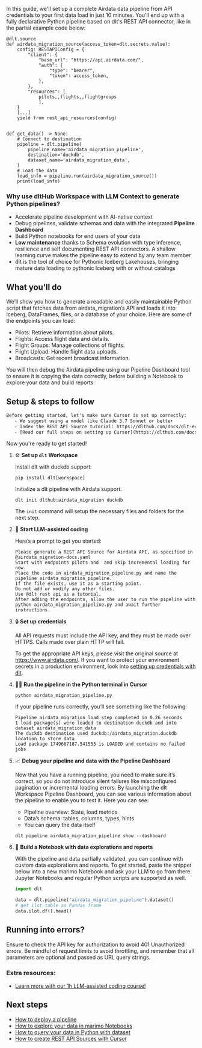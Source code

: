 In this guide, we'll set up a complete Airdata data pipeline from API credentials to your first data load in just 10 minutes. You'll end up with a fully declarative Python pipeline based on dlt's REST API connector, like in the partial example code below:

```python-outcome
@dlt.source
def airdata_migration_source(access_token=dlt.secrets.value):
    config: RESTAPIConfig = {
        "client": {
            "base_url": "https://api.airdata.com/",
            "auth": {
                "type": "bearer",
                "token": access_token,
            },
        },
        "resources": [
            pilots,,flights,,flightgroups
            ],
    }
    [...]
    yield from rest_api_resources(config)


def get_data() -> None:
    # Connect to destination
    pipeline = dlt.pipeline(
        pipeline_name='airdata_migration_pipeline',
        destination='duckdb',
        dataset_name='airdata_migration_data', 
    )
    # Load the data
    load_info = pipeline.run(airdata_migration_source())
    print(load_info) 
```

### Why use dltHub Workspace with LLM Context to generate Python pipelines?

- Accelerate pipeline development with AI-native context
- Debug pipelines, validate schemas and data with the integrated **Pipeline Dashboard**
- Build Python notebooks for end users of your data
- **Low maintenance** thanks to Schema evolution with type inference, resilience and self documenting REST API connectors. A shallow learning curve makes the pipeline easy to extend by any team member
- dlt is the tool of choice for Pythonic Iceberg Lakehouses, bringing mature data loading to pythonic Iceberg with or without catalogs

## What you’ll do

We’ll show you how to generate a readable and easily maintainable Python script that fetches data from airdata_migration’s API and loads it into Iceberg, DataFrames, files, or a database of your choice. Here are some of the endpoints you can load:

- Pilots: Retrieve information about pilots.
- Flights: Access flight data and details.
- Flight Groups: Manage collections of flights.
- Flight Upload: Handle flight data uploads.
- Broadcasts: Get recent broadcast information.

You will then debug the Airdata pipeline using our Pipeline Dashboard tool to ensure it is copying the data correctly, before building a Notebook to explore your data and build reports.

## Setup & steps to follow

```default
Before getting started, let's make sure Cursor is set up correctly:
   - We suggest using a model like Claude 3.7 Sonnet or better
   - Index the REST API Source tutorial: https://dlthub.com/docs/dlt-ecosystem/verified-sources/rest_api/ and add it to context as **@dlt rest api**
   - [Read our full steps on setting up Cursor](https://dlthub.com/docs/dlt-ecosystem/llm-tooling/cursor-restapi#23-configuring-cursor-with-documentation)
```

Now you're ready to get started!

1. ⚙️ **Set up `dlt` Workspace**
    
    Install dlt with duckdb support:
    ```shell
    pip install dlt[workspace]
    ```

    Initialize a dlt pipeline with Airdata support.
    ```shell
    dlt init dlthub:airdata_migration duckdb
    ```

    The `init` command will setup the necessary files and folders for the next step.
    
2. 🤠 **Start LLM-assisted coding**
    
    Here’s a prompt to get you started:
    
    ```prompt
    Please generate a REST API Source for Airdata API, as specified in @airdata_migration-docs.yaml 
    Start with endpoints pilots and  and skip incremental loading for now. 
    Place the code in airdata_migration_pipeline.py and name the pipeline airdata_migration_pipeline. 
    If the file exists, use it as a starting point. 
    Do not add or modify any other files. 
    Use @dlt rest api as a tutorial. 
    After adding the endpoints, allow the user to run the pipeline with python airdata_migration_pipeline.py and await further instructions.
    ```

    
3. 🔒 **Set up credentials** 
    
    All API requests must include the API key, and they must be made over HTTPS. Calls made over plain HTTP will fail.
    
    To get the appropriate API keys, please visit the original source at https://www.airdata.com/.
    If you want to protect your environment secrets in a production environment, look into [setting up credentials with dlt](https://dlthub.com/docs/walkthroughs/add_credentials).
    
4. 🏃‍♀️ **Run the pipeline in the Python terminal in Cursor**
    
    ```shell
    python airdata_migration_pipeline.py
    ```
    
    If your pipeline runs correctly, you’ll see something like the following:
    
    ```shell
    Pipeline airdata_migration load step completed in 0.26 seconds
    1 load package(s) were loaded to destination duckdb and into dataset airdata_migration_data
    The duckdb destination used duckdb:/airdata_migration.duckdb location to store data
    Load package 1749667187.541553 is LOADED and contains no failed jobs
    ```
    
5. 📈 **Debug your pipeline and data with the Pipeline Dashboard**

    Now that you have a running pipeline, you need to make sure it’s correct, so you do not introduce silent failures like misconfigured pagination or incremental loading errors. By launching the dlt Workspace Pipeline Dashboard, you can see various information about the pipeline to enable you to test it. Here you can see:
    - Pipeline overview: State, load metrics
    - Data’s schema: tables, columns, types, hints
    - You can query the data itself
    
    ```shell
    dlt pipeline airdata_migration_pipeline show --dashboard
    ```
    
6. 🐍 **Build a Notebook with data explorations and reports**

    With the pipeline and data partially validated, you can continue with custom data explorations and reports. To get started, paste the snippet below into a new marimo Notebook and ask your LLM to go from there. Jupyter Notebooks and regular Python scripts are supported as well.

    
    ```python
    import dlt

   data = dlt.pipeline("airdata_migration_pipeline").dataset()
   # get ilot table as Pandas frame
   data.ilot.df().head()
    ```

## Running into errors?

Ensure to check the API key for authorization to avoid 401 Unauthorized errors. Be mindful of request limits to avoid throttling, and remember that all parameters are optional and passed as URL query strings.

### Extra resources:

- [Learn more with our 1h LLM-assisted coding course!](https://www.youtube.com/watch?v=GGid70rnJuM)

## Next steps

- [How to deploy a pipeline](https://dlthub.com/docs/walkthroughs/deploy-a-pipeline)
- [How to explore your data in marimo Notebooks](https://dlthub.com/docs/general-usage/dataset-access/marimo)
- [How to query your data in Python with dataset](https://dlthub.com/docs/general-usage/dataset-access/dataset)
- [How to create REST API Sources with Cursor](https://dlthub.com/docs/dlt-ecosystem/llm-tooling/cursor-restapi)